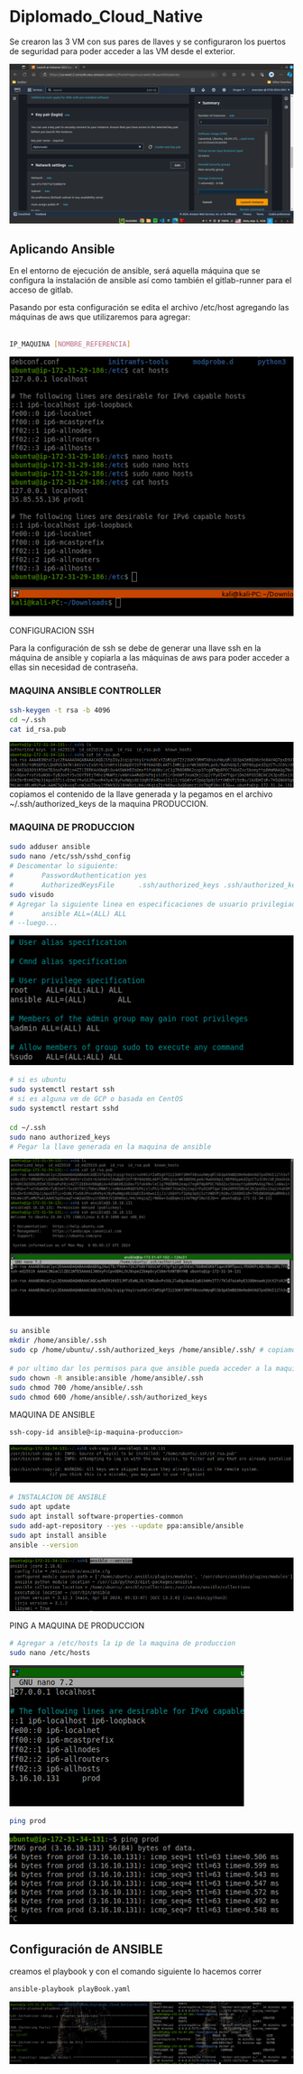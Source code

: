 # Diplomado_Cloud_Native

Se crearon las 3 VM con sus pares de llaves y se configuraron los puertos de seguridad para poder acceder a las VM desde el exterior.

![alt text](image.png)

## Aplicando Ansible

En el entorno de ejecución de ansible, será aquella máquina que se configura la instalación de ansible así como también el gitlab-runner para el acceso de gitlab. 

Pasando por esta configuración se edita el archivo /etc/host
agregando las máquinas de aws que utilizaremos para agregar:
```bash

IP_MAQUINA [NOMBRE_REFERENCIA]

```

![alt text](image-1.png)

CONFIGURACION SSH

Para la configuración de ssh se debe de generar una llave ssh en la máquina de ansible y copiarla a las máquinas de aws para poder acceder a ellas sin necesidad de contraseña.

### MAQUINA ANSIBLE CONTROLLER
```bash
ssh-keygen -t rsa -b 4096
cd ~/.ssh
cat id_rsa.pub
```
![alt text](image-4.png)
copiamos el contenido de la llave generada y la pegamos en el archivo ~/.ssh/authorized_keys de la maquina PRODUCCION.

### MAQUINA DE PRODUCCION

```bash
sudo adduser ansible
sudo nano /etc/ssh/sshd_config
# Descomentar lo siguiente:
#       PasswordAuthentication yes
#       AuthorizedKeysFile      .ssh/authorized_keys .ssh/authorized_keys2
sudo visudo
# Agregar la siguiente linea en especificaciones de usuario privilegiado:
#       ansible ALL=(ALL) ALL
# --luego...

```
![alt text](image-5.png)
```bash
# si es ubuntu
sudo systemctl restart ssh
# si es alguna vm de GCP o basada en CentOS
sudo systemctl restart sshd

cd ~/.ssh
sudo nano authorized_keys
# Pegar la llave generada en la maquina de ansible
```
![alt text](image-6.png)
```bash
su ansible
mkdir /home/ansible/.ssh
sudo cp /home/ubuntu/.ssh/authorized_keys /home/ansible/.ssh/ # copiamos la llave a la carpeta de ansible

# por ultimo dar los permisos para que ansible pueda acceder a la maquina
sudo chown -R ansible:ansible /home/ansible/.ssh
sudo chmod 700 /home/ansible/.ssh
sudo chmod 600 /home/ansible/.ssh/authorized_keys

```


MAQUINA DE ANSIBLE

```bash
ssh-copy-id ansible@<ip-maquina-produccion>
```
![alt text](image-3.png)
```bash
# INSTALACION DE ANSIBLE
sudo apt update
sudo apt install software-properties-common
sudo add-apt-repository --yes --update ppa:ansible/ansible
sudo apt install ansible
ansible --version
```
![alt text](image-2.png)

PING A MAQUINA DE PRODUCCION

```bash
# Agregar a /etc/hosts la ip de la maquina de produccion
sudo nano /etc/hosts
```
![alt text](image-8.png)

```bash
ping prod
```
![alt text](image-7.png)


## Configuración de ANSIBLE
creamos el playbook y con el comando siguiente lo hacemos correr
```bash
ansible-playbook playBook.yaml
```

![alt text](image-9.png)

